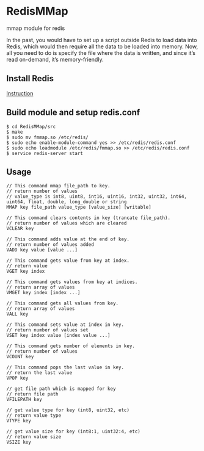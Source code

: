 # RedisMMap
mmap module for redis

In the past, you would have to set up a script outside Redis to load data into Redis, which would then require all the data to be loaded into memory. Now, all you need to do is specify the file where the data is written, and since it’s read on-demand, it’s memory-friendly. 

## Install Redis
[Instruction](https://redis.io/docs/getting-started/installation)

## Build module and setup redis.conf
```
$ cd RedisMMap/src
$ make
$ sudo mv fmmap.so /etc/redis/
$ sudo echo enable-module-command yes >> /etc/redis/redis.conf
$ sudo echo loadmodule /etc/redis/fmmap.so >> /etc/redis/redis.conf
$ service redis-server start
```
## Usage
```
// This command mmap file_path to key.
// return number of values
// value_type is int8, uint8, int16, uint16, int32, uint32, int64, uint64, float, double, long_double or string
MMAP key file_path value_type [value_size] [writable]

// This command clears contents in key (trancate file_path).
// return number of values which are cleared
VCLEAR key

// This command adds value at the end of key.
// return number of values added
VADD key value [value ...]

// This command gets value from key at index.
// return value
VGET key index

// This command gets values from key at indices.
// return array of values
VMGET key index [index ...]

// This command gets all values from key.
// return array of values
VALL key

// This command sets value at index in key.
// return number of values set
VSET key index value [index value ...]

// This command gets number of elements in key.
// return number of values
VCOUNT key

// This command pops the last value in key.
// return the last value
VPOP key

// get file path which is mapped for key
// return file path
VFILEPATH key

// get value type for key (int8, uint32, etc)
// return value type
VTYPE key

// get value size for key (int8:1, uint32:4, etc)
// return value size
VSIZE key

```
